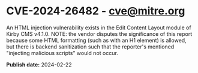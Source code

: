# CVE-2024-26482 - cve@mitre.org

An HTML injection vulnerability exists in the Edit Content Layout module of Kirby CMS v4.1.0. NOTE: the vendor disputes the significance of this report because some HTML formatting (such as with an H1 element) is allowed, but there is backend sanitization such that the reporter's mentioned "injecting malicious scripts" would not occur.

**Publish date:** 2024-02-22
